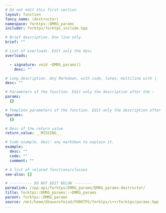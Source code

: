```yaml
---
# Do not edit this first section
layout: function
fancy_name: (destructor)
namespace: forktps::DMRG_params
includer: forktps/forktps_include.hpp

# Brief description. One line only.
brief: ""

# List of overloads. Edit only the desc
overloads:

  - signature: void ~DMRG_params()
    desc: ""

# Long description. Any Markdown, with code, latex, multiline with |
desc: ""

# Parameters of the function. Edit only the description after the :
params:
  {}

# Template parameters of the function. Edit only the description after the :
tparams:
  {}

# Desc of the return value
return_value: __MISSING__

# Code example. desc: any markdown to explain it.
example:
  desc: ""
  code: ""
  comment: ""

# A list of related functions/classes
see-also: []

# ---------- DO NOT EDIT BELOW --------
permalink: /cpp-api/forktps/DMRG_params/DMRG_params-destructor/
title: forktps::DMRG_params::~DMRG_params
parent: forktps::DMRG_params
source: /mnt/home/dbauernfeind/FORKTPS/forktps/c++/forktps/params.hpp
...
```


